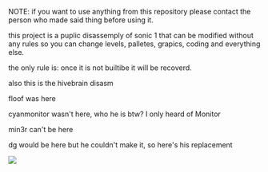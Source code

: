 NOTE: if you want to use anything from this repository please contact the person who made said thing before using it. 

this project is a puplic disassemply of sonic 1 that can be modified without any rules so you can change levels, palletes, grapics, coding and everything else.

the only rule is: once it is not builtibe it will be recoverd.

also this is the hivebrain disasm








floof was here

cyanmonitor wasn't here, who he is btw? I only heard of Monitor

min3r can't be here

dg would be here but he couldn't make it, so here's his replacement



![](https://media.discordapp.net/attachments/743958840655085573/1055671926560935946/image.png)
